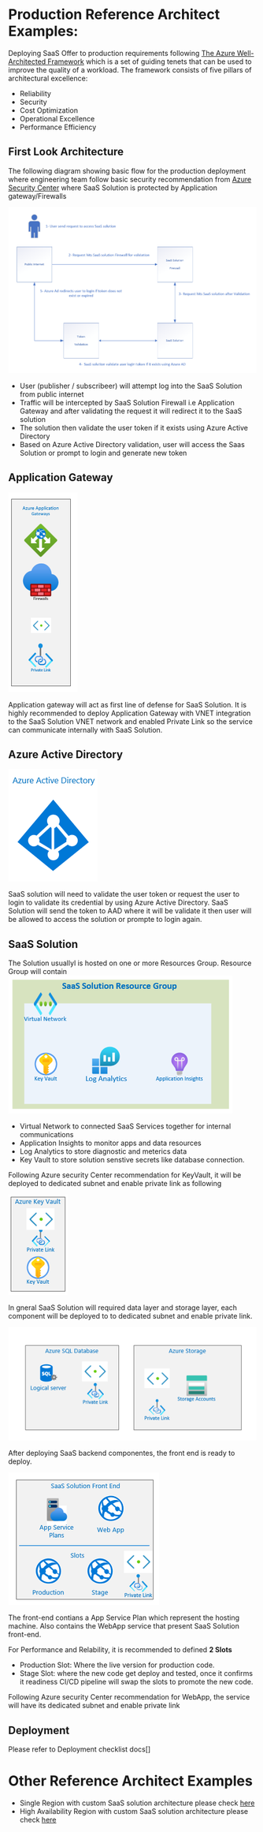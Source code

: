 # Production Reference Architect Examples:
 Deploying SaaS Offer to production requirements following  [The Azure Well-Architected Framework](https://docs.microsoft.com/en-us/azure/architecture/framework/) which is a set of guiding tenets that can be used to improve the quality of a workload. The framework consists of five pillars of architectural excellence:
- Reliability
- Security
- Cost Optimization
- Operational Excellence
- Performance Efficiency

## First Look Architecture
The following diagram showing basic flow for the production deployment where engineering team follow basic security recommendation from [Azure Security Center](https://azure.microsoft.com/en-us/services/security-center/) where SaaS Solution is protected by Application gateway/Firewalls

![firstlook](./images/Firstlook.png)
 - User (publisher / subscribeer) will attempt log into the SaaS Solution from public internet
 - Traffic will be intercepted by SaaS Solution Firewall i.e Application Gateway and after validating the request it will redirect it to the SaaS solution
 - The solution then validate the user token if it exists using Azure Active Directory
 - Based on Azure Active Directory validation, user will access the Saas Solution or prompt to login and generate new token


## Application Gateway

![application-gateway](./images/applicationgateway.png) 

 Application gateway will act as first line of defense for SaaS Solution. It is highly recommended to deploy Application Gateway with VNET integration to the SaaS Solution VNET network and enabled Private Link so the service can communicate internally with SaaS Solution.




## Azure Active Directory
![aad](./images/aad.png) 

SaaS solution will need to validate the user token or request the user to login to validate its credential by using Azure Active Directory. SaaS Solution will send the token to AAD where it will be validate it then user will be allowed to access the solution or prompte to login again.

## SaaS Solution
The Solution usuallyl is hosted on one or more Resources Group. Resource Group will contain
![saasresourcegroup1](./images/saasrg1.png) 
-  Virtual Network  to connected SaaS Services together for internal communications
- Application Insights to monitor apps and data resources
- Log Analytics to store diagnostic and meterics data
- Key Vault to store solution senstive secrets like database connection.

Following Azure security Center recommendation for KeyVault, it will be deployed to dedicated subnet and enable private link as following

 ![saasresourcegroup2](./images/saasrg2.png) 

In gneral SaaS Solution will required data layer and storage layer, each component will be deployed to to dedicated subnet and enable private link. 

 ![saasresourcegroup3](./images/saasrg3.png) 


 After deploying SaaS backend componentes, the front end is ready to deploy.
 
 ![saasresourcegroup4](./images/saasrg4.png)  

 The front-end contians a App Service Plan which represent the hosting machine. Also contains the WebApp service that present SaaS Solution front-end. 
 
 For Performance and Relability, it is recommended to defined **2 Slots**
  - Production Slot: Where the live version for production code.
  - Stage Slot: where the new code get deploy and tested, once it confirms it readiness CI/CD pipeline will swap the slots to promote the new code.

Following Azure security Center recommendation for WebApp, the service will have its dedicated subnet and enable private link 


## Deployment
Please refer to Deployment checklist docs[]


# Other Reference Architect Examples
- Single Region with custom SaaS solution architecture please check [here](./Enterprise-Reference-Architecture-Single-region-saas-rg.md)
- High Availability Region with custom SaaS solution architecture please check [here](./Enterprise-Reference-Architecture-multi-region-saas-rg.md)
 